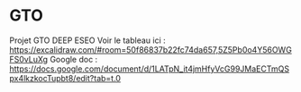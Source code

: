# GTO
Projet GTO DEEP ESEO
Voir le tableau ici : https://excalidraw.com/#room=50f86837b22fc74da657,5Z5Pb0o4Y56OWGFS0vLuXg
Google doc : https://docs.google.com/document/d/1LATpN_it4jmHfyVcG99JMaECTmQSpx4lkzkocTupbt8/edit?tab=t.0
